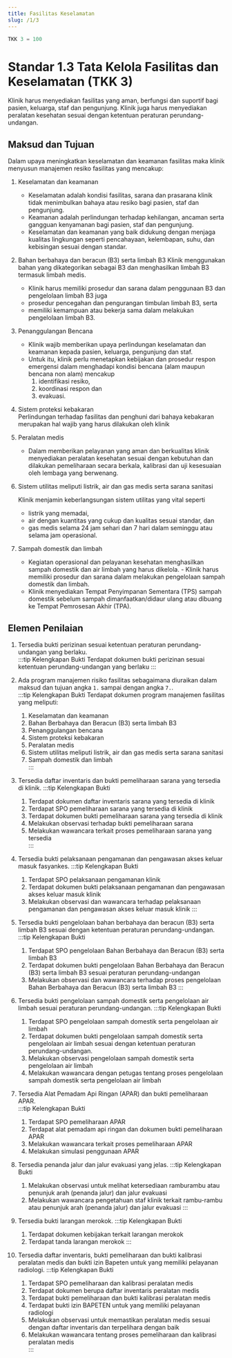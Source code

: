 ```yaml
---
title: Fasilitas Keselamatan
slug: /1/3
---
```


``` js [Nilai]
TKK 3 = 100

```

# Standar 1.3 Tata Kelola Fasilitas dan Keselamatan (TKK 3)  
Klinik harus menyediakan fasilitas yang aman, berfungsi dan suportif bagi pasien, keluarga, staf dan pengunjung. Klinik juga harus menyediakan peralatan kesehatan sesuai dengan ketentuan peraturan perundang-undangan.   
## Maksud dan Tujuan  
Dalam upaya meningkatkan keselamatan dan keamanan fasilitas maka klinik menyusun manajemen resiko fasilitas yang mencakup:  
1. Keselamatan dan keamanan  
   - Keselamatan adalah kondisi fasilitas, sarana dan prasarana klinik tidak menimbulkan bahaya atau resiko bagi pasien, staf dan pengunjung.  
   - Keamanan adalah perlindungan terhadap kehilangan, ancaman serta gangguan kenyamanan bagi pasien, staf dan pengunjung. 
   - Keselamatan dan keamanan yang baik didukung dengan menjaga kualitas lingkungan seperti pencahayaan, kelembapan, suhu, dan kebisingan sesuai dengan standar. 
2. Bahan berbahaya dan beracun (B3) serta limbah B3 Klinik menggunakan bahan yang dikategorikan sebagai B3 dan menghasilkan limbah B3 termasuk limbah medis.  
   - Klinik harus memiliki prosedur dan sarana dalam penggunaan B3 dan pengelolaan limbah B3 juga 
   - prosedur pencegahan dan pengurangan timbulan limbah B3, serta 
   - memiliki kemampuan atau bekerja sama dalam melakukan pengelolaan limbah B3. 
3. Penanggulangan Bencana 
    - Klinik wajib memberikan upaya perlindungan keselamatan dan keamanan kepada pasien, keluarga, pengunjung dan staf. 
    - Untuk itu, klinik perlu menetapkan kebijakan dan prosedur respon emergensi dalam menghadapi kondisi bencana (alam maupun bencana non alam) mencakup 
      1. identifikasi resiko, 
      2. koordinasi respon dan 
      3. evakuasi. 
4. Sistem proteksi kebakaran  
    Perlindungan terhadap fasilitas dan penghuni dari bahaya kebakaran merupakan hal wajib yang harus dilakukan oleh klinik  
5. Peralatan medis  
    - Dalam memberikan pelayanan yang aman dan berkualitas klinik menyediakan peralatan kesehatan sesuai dengan kebutuhan dan dilakukan pemeliharaan secara berkala, kalibrasi dan uji kesesuaian oleh lembaga yang berwenang. 
6. Sistem utilitas meliputi listrik, air dan gas medis serta sarana sanitasi 
    
    Klinik menjamin keberlangsungan sistem utilitas yang vital seperti 
    - listrik yang memadai, 
    - air dengan kuantitas yang cukup dan kualitas sesuai standar, dan 
    - gas medis selama 24 jam sehari dan 7 hari dalam seminggu atau selama jam operasional.  
7. Sampah domestik dan limbah  
    
    - Kegiatan operasional dan pelayanan kesehatan menghasilkan sampah domestik dan air limbah yang harus dikelola. - Klinik harus memiliki prosedur dan sarana dalam melakukan pengelolaan sampah domestik dan limbah. 
    - Klinik menyediakan Tempat Penyimpanan Sementara (TPS) sampah domestik sebelum sampah dimanfaatkan/didaur ulang atau dibuang ke Tempat Pemrosesan Akhir (TPA). 

## Elemen Penilaian  
1. Tersedia bukti perizinan sesuai ketentuan peraturan perundang-undangan yang berlaku.  
   :::tip Kelengkapan Bukti
   Terdapat dokumen bukti perizinan sesuai ketentuan perundang-undangan yang berlaku
   :::
2. Ada program manajemen risiko fasilitas sebagaimana diuraikan dalam maksud dan tujuan angka `1.` sampai dengan angka `7.`.  
   :::tip Kelengkapan Bukti
   Terdapat dokumen program manajemen fasilitas yang meliputi: 
   1. Keselamatan dan keamanan 
   2. Bahan Berbahaya dan Beracun (B3) serta limbah B3 
   3. Penanggulangan bencana 
   4. Sistem proteksi kebakaran 
   5. Peralatan medis 
   6. Sistem utilitas meliputi listrik, air dan gas medis serta sarana sanitasi 
   7. Sampah domestik dan limbah  
   :::
3. Tersedia daftar inventaris dan bukti pemeliharaan sarana yang tersedia di klinik. 
   :::tip Kelengkapan Bukti
   1. Terdapat dokumen daftar inventaris sarana yang tersedia di klinik 
   2. Terdapat SPO pemeliharaan sarana yang tersedia di klinik 
   3. Terdapat dokumen bukti pemeliharaan sarana yang tersedia di klinik 
   4. Melakukan observasi terhadap bukti pemeliharaan sarana  
   5. Melakukan wawancara terkait proses pemeliharaan sarana yang tersedia  
   ::: 

4. Tersedia bukti pelaksanaan pengamanan dan pengawasan akses keluar masuk fasyankes. 
   :::tip Kelengkapan Bukti
   1. Terdapat SPO pelaksanaan pengamanan klinik 
   2. Terdapat dokumen bukti pelaksanaan pengamanan dan pengawasan akses keluar masuk klinik 
   3. Melakukan observasi dan wawancara terhadap pelaksanaan pengamanan dan pengawasan akses keluar masuk klinik 
   ::: 
 
5. Tersedia bukti pengelolaan bahan berbahaya dan beracun (B3) serta limbah B3 sesuai dengan ketentuan peraturan perundang-undangan. 
   :::tip Kelengkapan Bukti
   1. Terdapat SPO pengelolaan Bahan Berbahaya dan Beracun (B3) serta limbah B3 
   2. Terdapat dokumen bukti pengelolaan Bahan Berbahaya dan Beracun (B3) serta limbah B3 sesuai peraturan perundang-undangan
   3. Melakukan observasi dan wawancara terhadap proses pengelolaan Bahan Berbahaya dan Beracun (B3) serta limbah B3
   :::
6. Tersedia bukti pengelolaan sampah domestik serta pengelolaan air limbah sesuai peraturan perundang-undangan. 
   :::tip Kelengkapan Bukti
   1. Terdapat SPO pengelolaan sampah domestik serta pengelolaan air limbah 
   2. Terdapat dokumen bukti pengelolaan sampah domestik serta pengelolaan air limbah sesuai dengan ketentuan peraturan perundang-undangan. 
   3. Melakukan observasi pengelolaan sampah domestik serta pengelolaan air limbah  
   4. Melakukan wawancara dengan petugas tentang proses pengelolaan sampah domestik serta pengelolaan air limbah 
7. Tersedia Alat Pemadam Api Ringan (APAR) dan bukti pemeliharaan APAR.  
   :::tip Kelengkapan Bukti
   1. Terdapat SPO pemeliharaan APAR 
   2. Terdapat alat pemadam api ringan dan dokumen bukti pemeliharaan APAR 
   3. Melakukan wawancara terkait proses pemeliharaan APAR 
   4. Melakukan simulasi penggunaan APAR 

8. Tersedia penanda jalur dan jalur evakuasi yang jelas.
   :::tip Kelengkapan Bukti
   1. Melakukan observasi untuk melihat ketersediaan ramburambu atau penunjuk arah (penanda jalur) dan jalur evakuasi
   2. Melakukan wawancara pengetahuan staf klinik terkait rambu-rambu atau penunjuk arah (penanda jalur) dan jalur evakuasi
   ::: 
9.  Tersedia bukti larangan merokok. 
    :::tip Kelengkapan Bukti
    1. Terdapat dokumen kebijakan terkait larangan merokok
    2. Terdapat tanda larangan merokok
    ::: 
10. Tersedia daftar inventaris, bukti pemeliharaan dan bukti kalibrasi peralatan medis dan bukti izin Bapeten untuk yang memiliki pelayanan radiologi. 
    :::tip Kelengkapan Bukti
       1. Terdapat SPO pemeliharaan dan kalibrasi peralatan medis 
       2. Terdapat dokumen berupa daftar inventaris peralatan medis 
       3. Terdapat bukti pemeliharaan dan bukti kalibrasi peralatan medis 
       4. Terdapat bukti izin BAPETEN untuk yang memiliki pelayanan radiologi 
       5. Melakukan observasi untuk memastikan peralatan medis sesuai dengan daftar inventaris dan terpelihara dengan baik 
       6. Melakukan wawancara tentang proses pemeliharaan dan kalibrasi peralatan medis  
    ::: 

 
